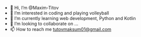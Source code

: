 - 👋 Hi, I’m @Maxim-Titov
- 👀 I’m interested in coding and playing volleyball
- 🌱 I’m currently learning web development, Python and Kotlin
- 💞️ I’m looking to collaborate on ...
- 📫 How to reach me tutovmaksum01@gmail.com

<!---
Maxim-Titov/Maxim-Titov is a ✨ special ✨ repository because its `README.md` (this file) appears on your GitHub profile.
You can click the Preview link to take a look at your changes.
--->
